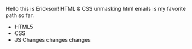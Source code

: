 Hello this is Erickson!
HTML & CSS unmasking html emails is my favorite path so far.
* HTML5
* CSS
* JS
Changes changes changes

